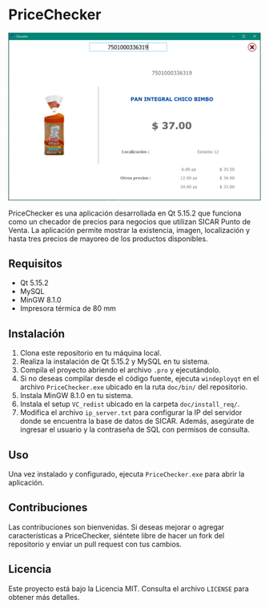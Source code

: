 # PriceChecker

![PriceChecker](doc/img/screenshot1.PNG)

PriceChecker es una aplicación desarrollada en Qt 5.15.2 que funciona como un checador de precios para negocios que utilizan SICAR Punto de Venta. La aplicación permite mostrar la existencia, imagen, localización y hasta tres precios de mayoreo de los productos disponibles.

## Requisitos

- Qt 5.15.2
- MySQL
- MinGW 8.1.0
- Impresora térmica de 80 mm

## Instalación

1. Clona este repositorio en tu máquina local.
2. Realiza la instalación de Qt 5.15.2 y MySQL en tu sistema.
3. Compila el proyecto abriendo el archivo `.pro` y ejecutándolo.
4. Si no deseas compilar desde el código fuente, ejecuta `windeployqt` en el archivo `PriceChecker.exe` ubicado en la ruta `doc/bin/` del repositorio.
5. Instala MinGW 8.1.0 en tu sistema.
6. Instala el setup `VC_redist` ubicado en la carpeta `doc/install_req/`.
7. Modifica el archivo `ip_server.txt` para configurar la IP del servidor donde se encuentra la base de datos de SICAR. Además, asegúrate de ingresar el usuario y la contraseña de SQL con permisos de consulta.

## Uso

Una vez instalado y configurado, ejecuta `PriceChecker.exe` para abrir la aplicación.

## Contribuciones

Las contribuciones son bienvenidas. Si deseas mejorar o agregar características a PriceChecker, siéntete libre de hacer un fork del repositorio y enviar un pull request con tus cambios.

## Licencia

Este proyecto está bajo la Licencia MIT. Consulta el archivo `LICENSE` para obtener más detalles.
